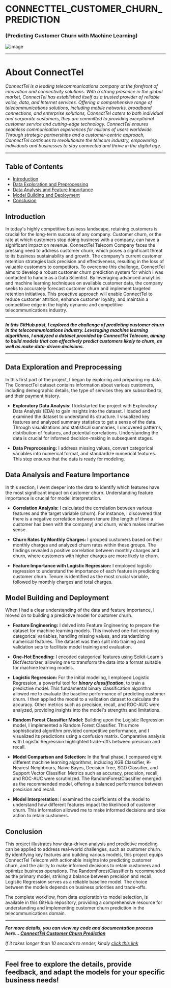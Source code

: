 # CONNECTTEL_CUSTOMER_CHURN_PREDICTION

### (Predicting Customer Churn with Machine Learning)

![image](https://github.com/ChidimmaIdika/CONNECTTEL_CUSTOMER_CHURN_PREDICTION/assets/137975543/4d064123-c7a3-452c-aa38-c4e9c05c02e6)

---
# About ConnectTel
*ConnectTel is a leading telecommunications company at the forefront of innovation and connectivity solutions. With a strong presence in the global market, ConnectTel has established itself as a trusted provider of reliable voice, data, and Internet services. Offering a comprehensive range of telecommunications solutions, including mobile networks, broadband connections, and enterprise solutions, ConnectTel caters to both individual and corporate customers, they are committed to providing exceptional customer service and cutting-edge technology. ConnectTel ensures seamless communication experiences for millions of users worldwide. Through strategic partnerships and a customer-centric approach, ConnectTel continues to revolutionize the telecom industry, empowering individuals and businesses to stay connected and thrive in the digital age.*

---



## Table of Contents

- [Introduction](#introduction)
- [Data Exploration and Preprocessing](#data-exploration-and-preprocessing)
- [Data Analysis and Feature Importance](#data-analysis-and-feature-importance)
- [Model Building and Deployment](#model-building-and-deployment)
- [Conclusion](#conclusion)


## Introduction
In today's highly competitive business landscape, retaining customers is crucial for the long-term success of any company. Customer churn, or the rate at which customers stop doing business with a company, can have a significant impact on revenue. ConnectTel Telecom Company faces the pressing need to address customer churn, which poses a significant threat to its business sustainability and growth. The company's current customer retention strategies lack precision and effectiveness, resulting in the loss of valuable customers to competitors. To overcome this challenge, ConnectTel aims to develop a robust customer churn prediction system for which I was contacted to handle as a Data Scientist. By leveraging advanced analytics and machine learning techniques on available customer data, the company seeks to accurately forecast customer churn and implement targeted retention initiatives. This proactive approach will enable ConnectTel to reduce customer attrition, enhance customer loyalty, and maintain a competitive edge in the highly dynamic and competitive telecommunications industry.

---
***In this GitHub post, I explored the challenge of predicting customer churn in the telecommunications industry. Leveraging machine learning algorithms, I analyzed a dataset provided by ConnectTel Telecom, aiming to build models that can effectively predict customers likely to churn, as well as make data-driven decisions.***

---

## Data Exploration and Preprocessing
In this first part of the project, I began by exploring and preparing my data. The ConnectTel dataset contains information about various customers, including demographic details, the type of services they are subscribed to, and their payment history.

- **Exploratory Data Analysis:** I kickstarted the project with Exploratory Data Analysis (EDA) to gain insights into the dataset. I loaded and examined the dataset to understand its structure. I visualized key features and analyzed summary statistics to get a sense of the data. Through visualizations and statistical summaries, I uncovered patterns, distribution of features, and potential correlations. Understanding the data is crucial for informed decision-making in subsequent stages.

- **Data Preprocessing:** I address missing values, convert categorical variables into numerical format, and standardize numerical features. This step ensures that the data is ready for modeling.

## Data Analysis and Feature Importance
In this section, I went deeper into the data to identify which features have the most significant impact on customer churn. Understanding feature importance is crucial for model interpretation.

- **Correlation Analysis:** I calculated the correlation between various features and the target variable (churn). For instance, I discovered that there is a negative correlation between tenure (the length of time a customer has been with the company) and churn, which makes intuitive sense.

- **Churn Rates by Monthly Charges:** I grouped customers based on their monthly charges and analyzed churn rates within these groups. The findings revealed a positive correlation between monthly charges and churn, where customers with higher charges are more likely to churn.

- **Feature Importance with Logistic Regression:** I employed logistic regression to understand the importance of each feature in predicting customer churn. Tenure is identified as the most crucial variable, followed by monthly charges and total charges.

## Model Building and Deployment
When I had a clear understanding of the data and feature importance, I moved on to building a predictive model for customer churn.

- **Feature Engineering:**  I delved into Feature Engineering to prepare the dataset for machine learning models. This involved one-hot encoding categorical variables, handling missing values, and standardizing numerical features. The dataset was then split into training and validation sets to facilitate model training and evaluation.

- **One-Hot Encoding:** I encoded categorical features using Scikit-Learn's DictVectorizer, allowing me to transform the data into a format suitable for machine learning models.

- **Logistic Regression:** For the initial modeling, I employed Logistic Regression, a powerful tool for ***binary classification***, to train a predictive model. This fundamental binary classification algorithm allowed me to evaluate the baseline performance of predicting customer churn. I then applied the model to a validation dataset to calculate the accuracy. Other metrics such as precision, recall, and ROC-AUC were analyzed, providing insights into the model's strengths and limitations. 

- **Random Forest Classifier Model:** 
Building upon the Logistic Regression model, I implemented a Random Forest Classifier. This more sophisticated algorithm provided competitive performance, and I visualized its predictions using a confusion matrix. Comparative analysis with Logistic Regression highlighted trade-offs between precision and recall.

- **Model Comparison and Selection:**
In the final phase, I compared eight different machine learning algorithms, including XGB Classifier, K-Nearest Neighbours, Naive Bayes, Decision Tree, SGD Classifier, and Support Vector Classifier. Metrics such as accuracy, precision, recall, and ROC-AUC were scrutinized. The RandomForestClassifier emerged as the recommended model, offering a balanced performance between precision and recall.

- **Model Interpretation:** I examined the coefficients of the model to understand how different features impact the likelihood of customer churn. This information allowed me to make informed decisions and take action to retain customers.

## Conclusion
This project illustrates how data-driven analysis and predictive modeling can be applied to address real-world challenges, such as customer churn. By identifying key features and building various models, this project equips ConnectTel Telecom with actionable insights into predicting customer churn, and the ability to make informed decisions to retain customers and optimize business operations. The RandomForestClassifier is recommended as the primary model, striking a balance between precision and recall. Logistic Regression serves as a reliable baseline model. The choice between the models depends on business priorities and trade-offs.

The complete workflow, from data exploration to model selection, is available in this GitHub repository, providing a comprehensive resource for understanding and implementing customer churn prediction in the telecommunications domain.

---
 ***For more details, you can view my code and documentation process here... [ConnectTel Customer Churn Prediction](https://github.com/ChidimmaIdika/CONNECTTEL_CUSTOMER_CHURN_PREDICTION/blob/Chidimma/CONNECTTEL%20CUSTOMER%20CHURN%20PREDICTION.ipynb)***  

 *If it takes longer than 10 seconds to render, kindly [click this link](https://nbviewer.org/github/ChidimmaIdika/CONNECTTEL_CUSTOMER_CHURN_PREDICTION/blob/Chidimma/CONNECTTEL%20CUSTOMER%20CHURN%20PREDICTION.ipynb)*

---

Feel free to explore the details, provide feedback, and adapt the models for your specific business needs!
---
